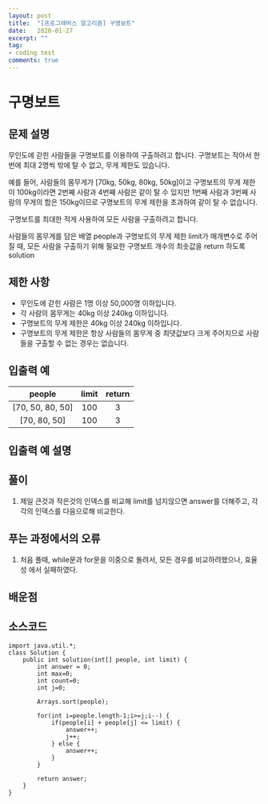 ```yaml
---
layout: post
title:  "[프로그래머스 알고리즘] 구명보트"
date:   2020-01-27
excerpt: ""
tag:
- coding test 
comments: true
---
```


# 구명보트

## 문제 설명  

무인도에 갇힌 사람들을 구명보트를 이용하여 구출하려고 합니다. 구명보트는 작아서 한 번에 최대 2명씩 밖에 탈 수 없고, 무게 제한도 있습니다.

예를 들어, 사람들의 몸무게가 [70kg, 50kg, 80kg, 50kg]이고 구명보트의 무게 제한이 100kg이라면 2번째 사람과 4번째 사람은 같이 탈 수 있지만 1번째 사람과 3번째 사람의 무게의 합은 150kg이므로 구명보트의 무게 제한을 초과하여 같이 탈 수 없습니다.

구명보트를 최대한 적게 사용하여 모든 사람을 구출하려고 합니다.

사람들의 몸무게를 담은 배열 people과 구명보트의 무게 제한 limit가 매개변수로 주어질 때, 모든 사람을 구출하기 위해 필요한 구명보트 개수의 최솟값을 return 하도록 solution

## 제한 사항  
* 무인도에 갇힌 사람은 1명 이상 50,000명 이하입니다.
* 각 사람의 몸무게는 40kg 이상 240kg 이하입니다.
* 구명보트의 무게 제한은 40kg 이상 240kg 이하입니다.
* 구명보트의 무게 제한은 항상 사람들의 몸무게 중 최댓값보다 크게 주어지므로 사람들을 구출할 수 없는 경우는 없습니다.


## 입출력 예  
  
|people|limit|return|
|:---:|:---:|:---:|
|[70, 50, 80, 50]|100|3|
|[70, 80, 50]|100|3|

  
## 입출력 예 설명




## 풀이
1. 제일 큰것과 작은것의 인덱스를 비교해 limit를 넘지않으면 answer를 더해주고, 각각의 인덱스를 다음으로해 비교한다.


## 푸는 과정에서의 오류
1. 처음 풀때, while문과 for문을 이중으로 돌려서, 모든 경우를 비교하려했으나, 효율성 에서 실패하였다.



## 배운점




## 소스코드
~~~
import java.util.*;
class Solution {
    public int solution(int[] people, int limit) {
        int answer = 0;
        int max=0;
        int count=0;
        int j=0;

        Arrays.sort(people);

        for(int i=people.length-1;i>=j;i--) {
            if(people[i] + people[j] <= limit) {
                answer++;
                j++;
            } else {
                answer++;
            }
        }
        
        return answer;
    }
}
~~~
